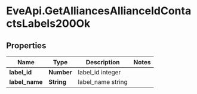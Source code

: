 # EveApi.GetAlliancesAllianceIdContactsLabels200Ok

## Properties
Name | Type | Description | Notes
------------ | ------------- | ------------- | -------------
**label_id** | **Number** | label_id integer | 
**label_name** | **String** | label_name string | 



